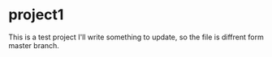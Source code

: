 # project1
This is a test project
I'll write something to update, so the file is diffrent form master branch.
